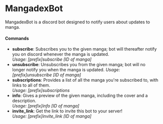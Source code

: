 # MangadexBot
MangadexBot is a discord bot designed to notify users about updates to manga.

#### Commands
* **subscribe**: Subscribes you to the given manga; bot will thereafter notify you on discord whenever the manga is updated.  
_Usage: [prefix]subscribe [ID of manga]_
* **unsubscribe**: Unsubscribes you from the given manga; bot will no longer notify you when the manga is updated.
_Usage: [prefix]unsubscribe [ID of manga]_
* **subscriptions**:  Provides a list of all the manga you're subscribed to, with links to all of them.  
_Usage: [prefix]subscriptions_
* **info**: Gives a preview of the given manga, including the cover and a description.  
_Usage: [prefix]info [ID of manga]_
* **invite_link**: Get the link to invite this bot to your server!  
_Usage: [prefix]invite_link [ID of manga]_
